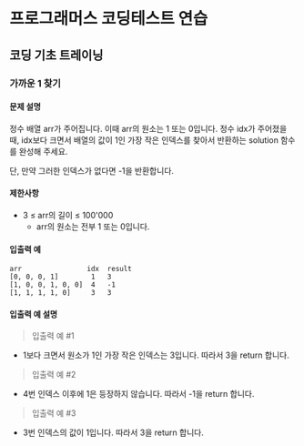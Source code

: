 # 프로그래머스 코딩테스트 연습

## 코딩 기초 트레이닝

### 가까운 1 찾기

#### 문제 설명

정수 배열 arr가 주어집니다. 이때 arr의 원소는 1 또는 0입니다. 정수 idx가 주어졌을 때, idx보다 크면서 배열의 값이 1인 가장 작은 인덱스를 찾아서 반환하는 solution 함수를 완성해 주세요.

단, 만약 그러한 인덱스가 없다면 -1을 반환합니다.

#### 제한사항

- 3 ≤ arr의 길이 ≤ 100'000
  - arr의 원소는 전부 1 또는 0입니다.

#### 입출력 예

```
arr	               idx	result
[0, 0, 0, 1]	    1	3
[1, 0, 0, 1, 0, 0]	4	-1
[1, 1, 1, 1, 0]	    3	3
```

#### 입출력 예 설명

> 입출력 예 #1

- 1보다 크면서 원소가 1인 가장 작은 인덱스는 3입니다. 따라서 3을 return 합니다.

> 입출력 예 #2

- 4번 인덱스 이후에 1은 등장하지 않습니다. 따라서 -1을 return 합니다.

> 입출력 예 #3

- 3번 인덱스의 값이 1입니다. 따라서 3을 return 합니다.
